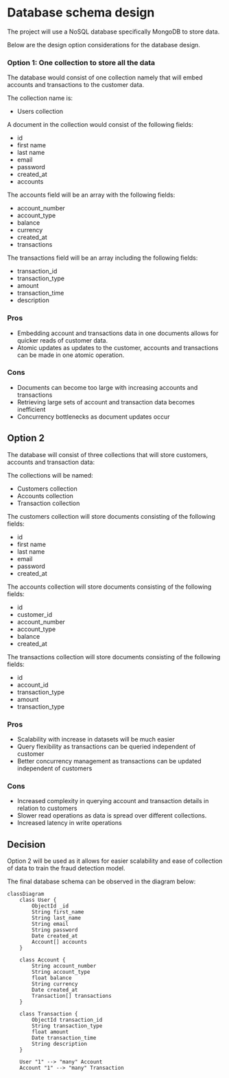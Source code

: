 # Database schema design

The project will use a NoSQL database specifically MongoDB to store data.

Below are the design option considerations for the database design.

### Option 1: One collection to store all the data

The database would consist of one collection namely that will embed accounts and transactions to the customer data.

The collection name is:

- Users collection

A document in the collection would consist of the following fields:

- id
- first name
- last name
- email
- password
- created_at
- accounts

The accounts field will be an array with the following fields:

- account_number
- account_type
- balance
- currency
- created_at
- transactions

The transactions field will be an array including the following fields:

- transaction_id
- transaction_type
- amount
- transaction_time
- description

### Pros

- Embedding account and transactions data in one documents allows for quicker reads of customer data.
- Atomic updates as updates to the customer, accounts and transactions can be made in one atomic operation.

### Cons

- Documents can become too large with increasing accounts and transactions
- Retrieving large sets of account and transaction data becomes inefficient
- Concurrency bottlenecks as document updates occur

## Option 2 

The database will consist of three collections that will store customers, accounts and transaction data:

The collections will be named:

- Customers collection
- Accounts collection
- Transaction collection

The customers collection will store documents consisting of the following fields:

- id
- first name
- last name
- email
- password
- created_at

The accounts collection will store documents consisting of the following fields:

- id
- customer_id
- account_number
- account_type
- balance
- created_at

The transactions collection will store documents consisting of the following fields:

- id
- account_id
- transaction_type
- amount
- transaction_type

### Pros

- Scalability with increase in datasets will be much easier
- Query flexibility as transactions can be queried independent of customer
- Better concurrency management as transactions can be updated independent of customers


### Cons

- Increased complexity in querying account and transaction details in relation to customers
- Slower read operations as data is spread over different collections.
- Increased latency in write operations

## Decision

Option 2 will be used as it allows for easier scalability and ease of collection of data to train the fraud detection model.

The final database schema can be observed in the diagram below:

```mermaid
classDiagram
    class User {
        ObjectId _id
        String first_name
        String last_name
        String email
        String password
        Date created_at
        Account[] accounts
    }

    class Account {
        String account_number
        String account_type
        float balance
        String currency
        Date created_at
        Transaction[] transactions
    }

    class Transaction {
        ObjectId transaction_id
        String transaction_type
        float amount
        Date transaction_time
        String description
    }

    User "1" --> "many" Account
    Account "1" --> "many" Transaction
```